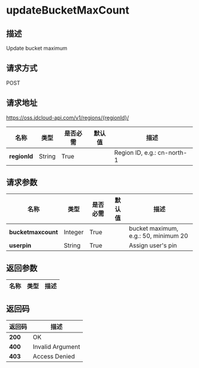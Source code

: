 # updateBucketMaxCount


## 描述
Update bucket maximum


## 请求方式
POST

## 请求地址
https://oss.jdcloud-api.com/v1/regions/{regionId}/

|名称|类型|是否必需|默认值|描述|
|---|---|---|---|---|
|**regionId**|String|True||Region ID, e.g.: cn-north-1|

## 请求参数
|名称|类型|是否必需|默认值|描述|
|---|---|---|---|---|
|**bucketmaxcount**|Integer|True||bucket maximum, e.g.: 50, minimum 20|
|**userpin**|String|True||Assign user's pin|


## 返回参数
|名称|类型|描述|
|---|---|---|



## 返回码
|返回码|描述|
|---|---|
|**200**|OK|
|**400**|Invalid Argument|
|**403**|Access Denied|
